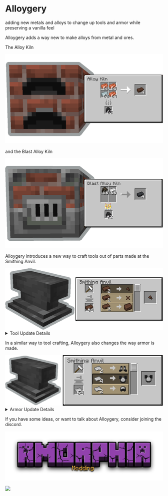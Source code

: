 # Alloygery
<p>adding new metals and alloys to change up tools and armor while preserving a vanilla feel</p>

<p>Alloygery adds a way new to make alloys from metal and ores.</p>
<p>The Alloy Kiln</p>
<img src="readmeAssets/ores_metals_and_alloys/alloy_kiln_banner.png"/>
<p>and the Blast Alloy Kiln</p>
<img src="readmeAssets/ores_metals_and_alloys/blast_alloy_kiln_banner.png"/>

<p>Alloygery introduces a new way to craft tools out of parts made at the Smithing Anvil.</p>
<img src="readmeAssets/tool_update/tool_parts_smithing_banner.png"/>
<details>
<summary>Tool Update Details</summary>
<p>Tools are crafted from a combination of a tool head (like a pickaxe head), a binding, and a handle. Where each part contributes to the overall stats of the tool. Try mix and matching materials to get the best results.</p>
<img src="readmeAssets/tool_update/tool_parts_crafting.png"/>

<p>Once you have a tool, take it over to the smithing table to apply an upgrade.</p>
<img src="readmeAssets/tool_update/tool_part_upgrades.gif"/>

<p>Upgrades are removable by using a smithing hammer.</p>
<img src="readmeAssets/tool_update/tool_upgrade_removing.png"/>

<p>By default, diamond and netherite gear are uncraftable. If you happen to come across some gear via loot or trading, you can still make use of it by salvaging the tool head.</p>
<img src="readmeAssets/tool_update/diamond_tool_salvaging.png"/>
<img src="readmeAssets/tool_update/netherite_tool_salvaging.png"/>

<p>Similarly, regular gear can also be dismantled this way.</p>
<img src="readmeAssets/tool_update/tool_head_removing.png"/>
</details>

<p>In a similar way to tool crafting, Alloygery also changes the way armor is made.</p>
<img src="readmeAssets/armor_update/smithing_anvil_armor_crafting_banner.png"/>
<details>
<summary>Armor Update Details</summary>
<p>Armor starts with a base layer. There are three base layers: Wool, Leather, and Chain.</p>
<img src="readmeAssets/armor_update/base_armors.png" height="200"/>

<p>You can craft armor plating to upgrade your armor with at the Smithing Anvil</p>
<img src="readmeAssets/armor_update/craft_plate_armor.png"/>

<p>Then apply those upgrades to your base armor at the Smithing Table</p>
<img src="readmeAssets/armor_update/apply_armor_plating.png"/>

<p>Plating can be removed at the Crafting Table by using a Crafting Hammer</p>
<img src="readmeAssets/armor_update/remove_armor_plating.png"/>

<p>By default, diamond and netherite armor is not craftable. You can make armor plates from any that you find as loot though.</p>
<img src="readmeAssets/armor_update/craft_diamond_armor_plating.png"/>

<p>There are two types of armor plating added by Alloygery. Plate, and Heavy Plate.</p>
<p>Depiction of Steel Plate applied to each base armor type.</p>
<img src="readmeAssets/armor_update/steel_plate_armors.png" height="200"/>
<p>Depiction of Steel Heavy Plate applied to each base armor type.</p>
<img src="readmeAssets/armor_update/steel_heavy_plate_armors.png" height="200"/>

<p>With the ability to dye leather and wool base layers, the possible combinations are extensive.</p>
<img src="readmeAssets/armor_update/armors.gif"/>
</details>

<p>If you have some ideas, or want to talk about Alloygery, consider joining the discord.</p>
<p><a href="https://discord.gg/W5yXwW8yAA"><img src="readmeAssets/amorphia_modding_banner.png"/></a></p>
<p><a href="https://discord.gg/W5yXwW8yAA"><img src="https://img.shields.io/discord/949008773308092457?color=7289DA&amp;label=discord&amp;logo=discord&amp;logoColor=fff&amp;style=for-the-badge"/></a></p>
